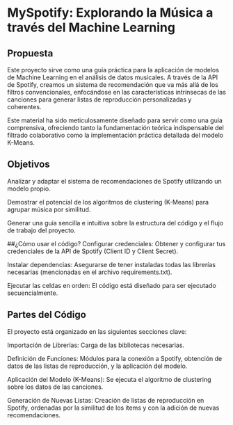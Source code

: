 # MySpotify: Explorando la Música a través del Machine Learning
## Propuesta
Este proyecto sirve como una guía práctica para la aplicación de modelos de Machine Learning en el análisis de datos musicales. A través de la API de Spotify, creamos un sistema de recomendación que va más allá de los filtros convencionales, enfocándose en las características intrínsecas de las canciones para generar listas de reproducción personalizadas y coherentes.

Este material ha sido meticulosamente diseñado para servir como una guía comprensiva, ofreciendo tanto la fundamentación teórica indispensable del filtrado colaborativo como la implementación práctica detallada del modelo K-Means.

## Objetivos
Analizar y adaptar el sistema de recomendaciones de Spotify utilizando un modelo propio.

Demostrar el potencial de los algoritmos de clustering (K-Means) para agrupar música por similitud.

Generar una guía sencilla e intuitiva sobre la estructura del código y el flujo de trabajo del proyecto.

##¿Cómo usar el código?
Configurar credenciales: Obtener y configurar tus credenciales de la API de Spotify (Client ID y Client Secret).

Instalar dependencias: Asegurarse de tener instaladas todas las librerías necesarias (mencionadas en el archivo requirements.txt).

Ejecutar las celdas en orden: El código está diseñado para ser ejecutado secuencialmente.

## Partes del Código
El proyecto está organizado en las siguientes secciones clave:

Importación de Librerías: Carga de las bibliotecas necesarias.

Definición de Funciones: Módulos para la conexión a Spotify, obtención de datos de las listas de reproducción, y la aplicación del modelo.

Aplicación del Modelo (K-Means): Se ejecuta el algoritmo de clustering sobre los datos de las canciones.

Generación de Nuevas Listas: Creación de listas de reproducción en Spotify, ordenadas por la similitud de los ítems y con la adición de nuevas recomendaciones.
